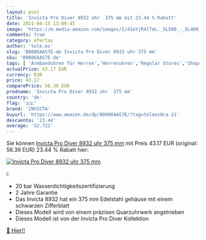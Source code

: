 ```yaml
---
layout: post
title: 'Invicta Pro Diver 8932 uhr  375 mm mit 23.44 % Rabatt'
date: 2021-04-15 13:09:45
image: 'https://m.media-amazon.com/images/I/41eYjR4lTeL._SL500_._SL400_.jpg'
comments: true
category: ofertas
author: 'tole.es'
slug: 'B0006AAS7E-de Invicta Pro Diver 8932 uhr 375 mm'
sku: 'B0006AAS7E-de'
tags: [ 'Armbanduhren für Herren','Herrenuhren','Regular Stores','Shops','Uhren','invicta', ]
actualPrice: 43.17 EUR
currency: EUR
price: 43.17
comparePrice: 56.39 EUR
prodname: 'Invicta Pro Diver 8932 uhr  375 mm'
country: 'de'
flag: '🇩🇪'
brand: 'INVICTA'
buyurl: 'https://www.amazon.de/dp/B0006AAS7E/?tag=tolees0ca-21'
descuento: '23.44'
average: '52.722'
---
```


Sie können [Invicta Pro Diver 8932 uhr  375 mm](https://www.amazon.de/dp/B0006AAS7E/?tag=tolees0ca-21) mit Preis 43.17 EUR (original: 56.39 EUR) 23.44 % Rabatt hier:

[![Invicta Pro Diver 8932 uhr  375 mm](https://m.media-amazon.com/images/I/41eYjR4lTeL._SL500_._SL400_.jpg)](https://www.amazon.de/dp/B0006AAS7E/?tag=tolees0ca-21)

ℹ️:

- 20 bar Wasserdichtigkeitszertifizierung
- 2 Jahre Garantie
- Das Invicta 8932 hat ein 375 mm Edelstahl gehäuse mit einem schwarzen Zifferblatt
- Dieses Modell wird von einem präzisen Quarzuhrwerk angetrieben
- Dieses Modell ist von der Invicta Pro Diver Kollektion

[🛒 Hier!!](https://www.amazon.de/dp/B0006AAS7E/?tag=tolees0ca-21)
